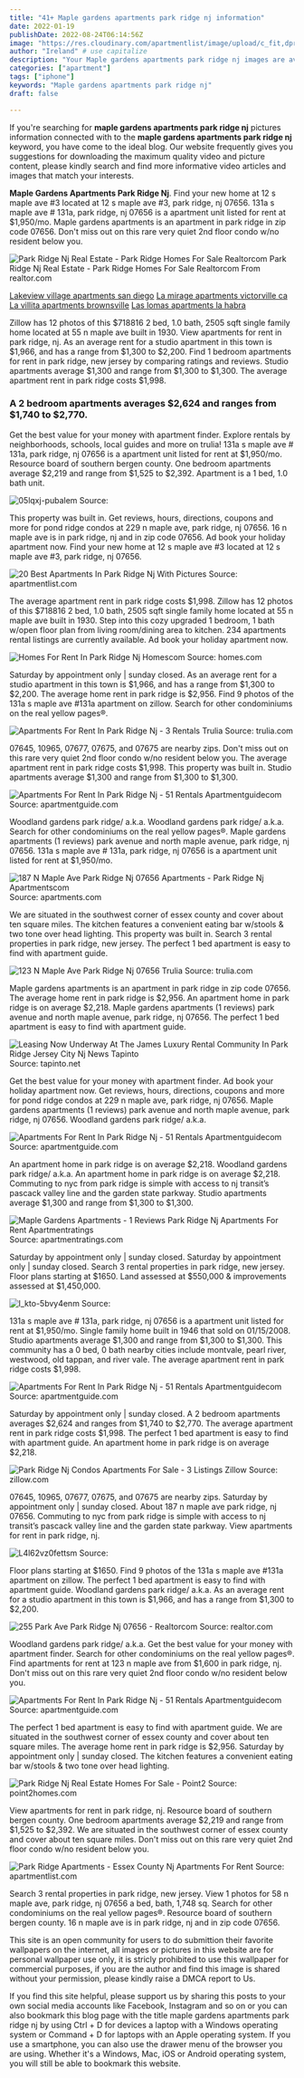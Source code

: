 ```yaml
---
title: "41+ Maple gardens apartments park ridge nj information"
date: 2022-01-19
publishDate: 2022-08-24T06:14:56Z
image: "https://res.cloudinary.com/apartmentlist/image/upload/c_fit,dpr_auto,f_auto,h_640,q_auto,w_640/1fa6e50d9dd2fe2d52d8357dc7d9e10a.jpg"
author: "Ireland" # use capitalize
description: "Your Maple gardens apartments park ridge nj images are available in this site. Maple gardens apartments park ridge nj are a topic that is being searched for and liked by netizens today. You can Download the Maple gardens apartments park ridge nj files here. Find and Download all free images."
categories: ["apartment"]
tags: ["iphone"]
keywords: "Maple gardens apartments park ridge nj"
draft: false

---
```


If you're searching for **maple gardens apartments park ridge nj** pictures information connected with to the **maple gardens apartments park ridge nj** keyword, you have come to the ideal  blog.  Our website frequently  gives you  suggestions  for downloading  the maximum  quality video and picture  content, please kindly search and find more informative video articles and images  that match your interests.

**Maple Gardens Apartments Park Ridge Nj**. Find your new home at 12 s maple ave #3 located at 12 s maple ave #3, park ridge, nj 07656. 131a s maple ave # 131a, park ridge, nj 07656 is a apartment unit listed for rent at $1,950/mo. Maple gardens apartments is an apartment in park ridge in zip code 07656. Don&#039;t miss out on this rare very quiet 2nd floor condo w/no resident below you.

![Park Ridge Nj Real Estate - Park Ridge Homes For Sale Realtorcom](https://ap.rdcpix.com/b52ebde3eaee84ee949cc0feff5e43f3l-m3318119015od-w480_h360.jpg "Park Ridge Nj Real Estate - Park Ridge Homes For Sale Realtorcom")
Park Ridge Nj Real Estate - Park Ridge Homes For Sale Realtorcom From realtor.com

[Lakeview village apartments san diego](/lakeview-village-apartments-san-diego/)
[La mirage apartments victorville ca](/la-mirage-apartments-victorville-ca/)
[La villita apartments brownsville](/la-villita-apartments-brownsville/)
[Las lomas apartments la habra](/las-lomas-apartments-la-habra/)

Zillow has 12 photos of this $718816 2 bed, 1.0 bath, 2505 sqft single family home located at 55 n maple ave built in 1930. View apartments for rent in park ridge, nj. As an average rent for a studio apartment in this town is $1,966, and has a range from $1,300 to $2,200. Find 1 bedroom apartments for rent in park ridge, new jersey by comparing ratings and reviews. Studio apartments average $1,300 and range from $1,300 to $1,300. The average apartment rent in park ridge costs $1,998.

### A 2 bedroom apartments averages $2,624 and ranges from $1,740 to $2,770.

Get the best value for your money with apartment finder. Explore rentals by neighborhoods, schools, local guides and more on trulia! 131a s maple ave # 131a, park ridge, nj 07656 is a apartment unit listed for rent at $1,950/mo. Resource board of southern bergen county. One bedroom apartments average $2,219 and range from $1,525 to $2,392. Apartment is a 1 bed, 1.0 bath unit.


![05lqxj-pubalem](https://photos.zillowstatic.com/fp/05a95190478ae8e07c7048f34e0319b9-p_e.jpg "05lqxj-pubalem")
Source: 

This property was built in. Get reviews, hours, directions, coupons and more for pond ridge condos at 229 n maple ave, park ridge, nj 07656. 16 n maple ave is in park ridge, nj and in zip code 07656. Ad book your holiday apartment now. Find your new home at 12 s maple ave #3 located at 12 s maple ave #3, park ridge, nj 07656.

![20 Best Apartments In Park Ridge Nj With Pictures](https://res.cloudinary.com/apartmentlist/image/upload/c_fill,dpr_auto,f_auto,g_center,h_160,q_auto,w_320/45f4d0950ee7df3b2a12de6a56320ff9.jpg "20 Best Apartments In Park Ridge Nj With Pictures")
Source: apartmentlist.com

The average apartment rent in park ridge costs $1,998. Zillow has 12 photos of this $718816 2 bed, 1.0 bath, 2505 sqft single family home located at 55 n maple ave built in 1930. Step into this cozy upgraded 1 bedroom, 1 bath w/open floor plan from living room/dining area to kitchen. 234 apartments rental listings are currently available. Ad book your holiday apartment now.

![Homes For Rent In Park Ridge Nj Homescom](https://cdn.homes.com/cgi-bin/readimage/9319783612/76-rivervale-rd-park-ridge-nj-07656-0.jpg "Homes For Rent In Park Ridge Nj Homescom")
Source: homes.com

Saturday by appointment only | sunday closed. As an average rent for a studio apartment in this town is $1,966, and has a range from $1,300 to $2,200. The average home rent in park ridge is $2,956. Find 9 photos of the 131a s maple ave #131a apartment on zillow. Search for other condominiums on the real yellow pages®.

![Apartments For Rent In Park Ridge Nj - 3 Rentals Trulia](https://www.trulia.com/pictures/thumbs_3/zillowstatic/fp/f6d5cdf73be39ceacc48223016e2119f-full.jpg "Apartments For Rent In Park Ridge Nj - 3 Rentals Trulia")
Source: trulia.com

07645, 10965, 07677, 07675, and 07675 are nearby zips. Don&#039;t miss out on this rare very quiet 2nd floor condo w/no resident below you. The average apartment rent in park ridge costs $1,998. This property was built in. Studio apartments average $1,300 and range from $1,300 to $1,300.

![Apartments For Rent In Park Ridge Nj - 51 Rentals Apartmentguidecom](https://rentpath-res.cloudinary.com/w_336,h_280,t_rp,cs_tinysrgb,fl_force_strip,c_fill/e_unsharp_mask:50,q_auto/0cac4d296128e38f3f5c8f84dcc659cd "Apartments For Rent In Park Ridge Nj - 51 Rentals Apartmentguidecom")
Source: apartmentguide.com

Woodland gardens park ridge/ a.k.a. Woodland gardens park ridge/ a.k.a. Search for other condominiums on the real yellow pages®. Maple gardens apartments (1 reviews) park avenue and north maple avenue, park ridge, nj 07656. 131a s maple ave # 131a, park ridge, nj 07656 is a apartment unit listed for rent at $1,950/mo.

![187 N Maple Ave Park Ridge Nj 07656 Apartments - Park Ridge Nj Apartmentscom](https://images1.apartments.com/i2/f6Cq2sZskApFdTLKMW1ED2DZSgLd2iYFiPtdQHEHkEE/111/187-n-maple-ave-park-ridge-nj-primary-photo.jpg "187 N Maple Ave Park Ridge Nj 07656 Apartments - Park Ridge Nj Apartmentscom")
Source: apartments.com

We are situated in the southwest corner of essex county and cover about ten square miles. The kitchen features a convenient eating bar w/stools &amp; two tone over head lighting. This property was built in. Search 3 rental properties in park ridge, new jersey. The perfect 1 bed apartment is easy to find with apartment guide.

![123 N Maple Ave Park Ridge Nj 07656 Trulia](https://www.trulia.com/pictures/thumbs_5/zillowstatic/fp/87fa99802dbf3a073d411788b3f43643-full.jpg "123 N Maple Ave Park Ridge Nj 07656 Trulia")
Source: trulia.com

Maple gardens apartments is an apartment in park ridge in zip code 07656. The average home rent in park ridge is $2,956. An apartment home in park ridge is on average $2,218. Maple gardens apartments (1 reviews) park avenue and north maple avenue, park ridge, nj 07656. The perfect 1 bed apartment is easy to find with apartment guide.

![Leasing Now Underway At The James Luxury Rental Community In Park Ridge Jersey City Nj News Tapinto](https://tapinto-production.s3.amazonaws.com/uploads/articles/th/facebook_967cfd0bd1c9a62fc03a_The_James-120_-_Exterior_-_Photo_by_Alex_Staniloff_of_Gotham_Interiors.jpg "Leasing Now Underway At The James Luxury Rental Community In Park Ridge Jersey City Nj News Tapinto")
Source: tapinto.net

Get the best value for your money with apartment finder. Ad book your holiday apartment now. Get reviews, hours, directions, coupons and more for pond ridge condos at 229 n maple ave, park ridge, nj 07656. Maple gardens apartments (1 reviews) park avenue and north maple avenue, park ridge, nj 07656. Woodland gardens park ridge/ a.k.a.

![Apartments For Rent In Park Ridge Nj - 51 Rentals Apartmentguidecom](https://rentpath-res.cloudinary.com/w_336,h_280,t_rp,cs_tinysrgb,fl_force_strip,c_fill/e_unsharp_mask:50,q_auto/bf89b2cd1e0c04df5ec700bbca945b82 "Apartments For Rent In Park Ridge Nj - 51 Rentals Apartmentguidecom")
Source: apartmentguide.com

An apartment home in park ridge is on average $2,218. Woodland gardens park ridge/ a.k.a. An apartment home in park ridge is on average $2,218. Commuting to nyc from park ridge is simple with access to nj transit’s pascack valley line and the garden state parkway. Studio apartments average $1,300 and range from $1,300 to $1,300.

![Maple Gardens Apartments - 1 Reviews Park Ridge Nj Apartments For Rent Apartmentratings](https://maps.internetbrands.com/world_tiles/16/19290/24563.png "Maple Gardens Apartments - 1 Reviews Park Ridge Nj Apartments For Rent Apartmentratings")
Source: apartmentratings.com

Saturday by appointment only | sunday closed. Saturday by appointment only | sunday closed. Search 3 rental properties in park ridge, new jersey. Floor plans starting at $1650. Land assessed at $550,000 &amp; improvements assessed at $1,450,000.

![I_kto-5bvy4enm](https://ap.rdcpix.com/23c3f4aa20ef8c7cc67603e156d0bf4bl-m1486369061od-w480_h360_x2.jpg "I_kto-5bvy4enm")
Source: 

131a s maple ave # 131a, park ridge, nj 07656 is a apartment unit listed for rent at $1,950/mo. Single family home built in 1946 that sold on 01/15/2008. Studio apartments average $1,300 and range from $1,300 to $1,300. This community has a 0 bed, 0 bath nearby cities include montvale, pearl river, westwood, old tappan, and river vale. The average apartment rent in park ridge costs $1,998.

![Apartments For Rent In Park Ridge Nj - 51 Rentals Apartmentguidecom](https://rentpath-res.cloudinary.com/w_336,h_280,t_rp,cs_tinysrgb,fl_force_strip,c_fill/e_unsharp_mask:50,q_auto/076c206dd4feca2a97f4921fa94a9874 "Apartments For Rent In Park Ridge Nj - 51 Rentals Apartmentguidecom")
Source: apartmentguide.com

Saturday by appointment only | sunday closed. A 2 bedroom apartments averages $2,624 and ranges from $1,740 to $2,770. The average apartment rent in park ridge costs $1,998. The perfect 1 bed apartment is easy to find with apartment guide. An apartment home in park ridge is on average $2,218.

![Park Ridge Nj Condos Apartments For Sale - 3 Listings Zillow](https://photos.zillowstatic.com/fp/cf7ff0a92f3785990ec6647cb61795d7-p_e.jpg "Park Ridge Nj Condos Apartments For Sale - 3 Listings Zillow")
Source: zillow.com

07645, 10965, 07677, 07675, and 07675 are nearby zips. Saturday by appointment only | sunday closed. About 187 n maple ave park ridge, nj 07656. Commuting to nyc from park ridge is simple with access to nj transit’s pascack valley line and the garden state parkway. View apartments for rent in park ridge, nj.

![L4l62vz0fettsm](https://rentpath-res.cloudinary.com/w_204,h_169,t_rp,cs_tinysrgb,fl_force_strip,c_fill/e_unsharp_mask:50,q_auto/6491293fa69b883450285be7b4484759 "L4l62vz0fettsm")
Source: 

Floor plans starting at $1650. Find 9 photos of the 131a s maple ave #131a apartment on zillow. The perfect 1 bed apartment is easy to find with apartment guide. Woodland gardens park ridge/ a.k.a. As an average rent for a studio apartment in this town is $1,966, and has a range from $1,300 to $2,200.

![255 Park Ave Park Ridge Nj 07656 - Realtorcom](https://ap.rdcpix.com/dc43e000589a77bb98df0fe2c2f71fdal-m704064614xd-w1020_h770_q80.jpg "255 Park Ave Park Ridge Nj 07656 - Realtorcom")
Source: realtor.com

Woodland gardens park ridge/ a.k.a. Get the best value for your money with apartment finder. Search for other condominiums on the real yellow pages®. Find apartments for rent at 123 n maple ave from $1,600 in park ridge, nj. Don&#039;t miss out on this rare very quiet 2nd floor condo w/no resident below you.

![Apartments For Rent In Park Ridge Nj - 51 Rentals Apartmentguidecom](https://rentpath-res.cloudinary.com/w_336,h_280,t_rp,cs_tinysrgb,fl_force_strip,c_fill/e_unsharp_mask:50,q_auto/5955336c03d92496fa24ff93d608e9b8 "Apartments For Rent In Park Ridge Nj - 51 Rentals Apartmentguidecom")
Source: apartmentguide.com

The perfect 1 bed apartment is easy to find with apartment guide. We are situated in the southwest corner of essex county and cover about ten square miles. The average home rent in park ridge is $2,956. Saturday by appointment only | sunday closed. The kitchen features a convenient eating bar w/stools &amp; two tone over head lighting.

![Park Ridge Nj Real Estate Homes For Sale - Point2](https://mediavault.point2.com/p2h/listing/f289/700f/e6ae/18080ba34246aa1e426e/nwm_large.jpg "Park Ridge Nj Real Estate Homes For Sale - Point2")
Source: point2homes.com

View apartments for rent in park ridge, nj. Resource board of southern bergen county. One bedroom apartments average $2,219 and range from $1,525 to $2,392. We are situated in the southwest corner of essex county and cover about ten square miles. Don&#039;t miss out on this rare very quiet 2nd floor condo w/no resident below you.

![Park Ridge Apartments - Essex County Nj Apartments For Rent](https://res.cloudinary.com/apartmentlist/image/upload/c_fit,dpr_auto,f_auto,h_640,q_auto,w_640/1fa6e50d9dd2fe2d52d8357dc7d9e10a.jpg "Park Ridge Apartments - Essex County Nj Apartments For Rent")
Source: apartmentlist.com

Search 3 rental properties in park ridge, new jersey. View 1 photos for 58 n maple ave, park ridge, nj 07656 a bed, bath, 1,748 sq. Search for other condominiums on the real yellow pages®. Resource board of southern bergen county. 16 n maple ave is in park ridge, nj and in zip code 07656.

This site is an open community for users to do submittion their favorite wallpapers on the internet, all images or pictures in this website are for personal wallpaper use only, it is stricly prohibited to use this wallpaper for commercial purposes, if you are the author and find this image is shared without your permission, please kindly raise a DMCA report to Us.

If you find this site helpful, please support us by sharing this posts to your own social media accounts like Facebook, Instagram and so on or you can also bookmark this blog page with the title maple gardens apartments park ridge nj by using Ctrl + D for devices a laptop with a Windows operating system or Command + D for laptops with an Apple operating system. If you use a smartphone, you can also use the drawer menu of the browser you are using. Whether it's a Windows, Mac, iOS or Android operating system, you will still be able to bookmark this website.
